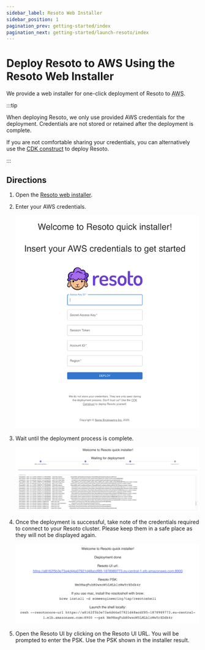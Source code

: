 ```yaml
---
sidebar_label: Resoto Web Installer
sidebar_position: 1
pagination_prev: getting-started/index
pagination_next: getting-started/launch-resoto/index
---
```


# Deploy Resoto to AWS Using the Resoto Web Installer

We provide a web installer for one-click deployment of Resoto to <abbr title="Amazon Web Services">AWS</abbr>.

:::tip

When deploying Resoto, we only use provided AWS credentials for the deployment. Credentials are not stored or retained after the deployment is complete.

If you are not comfortable sharing your credentials, you can alternatively use the [CDK construct](../cdk.md) to deploy Resoto.

:::

## Directions

1. Open the [Resoto web installer](https://install.resoto.com).

2. Enter your AWS credentials.

   ![Screenshot of Resoto web installer credentials form](./img/form.png)

3. Wait until the deployment process is complete.

   ![Screenshot of Resoto web installer deployment log](./img/deployment-log.png)

4. Once the deployment is successful, take note of the credentials required to connect to your Resoto cluster. Please keep them in a safe place as they will not be displayed again.

   ![Screenshot of Resoto web installer after deployment completes](./img/psk.png)

5. Open the Resoto UI by clicking on the Resoto UI URL. You will be prompted to enter the PSK. Use the PSK shown in the installer result.

